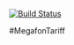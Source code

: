 [![Build Status](https://travis-ci.org/powerlord1990/HW4.1.MegaFUU.svg?branch=master)](https://travis-ci.org/powerlord1990/HW4.1.MegaFUU)

#MegafonTariff